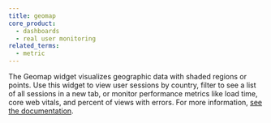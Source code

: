 ```yaml
---
title: geomap
core_product:
  - dashboards
  - real user monitoring
related_terms:
  - metric
---
```

The Geomap widget visualizes geographic data with shaded regions or points. Use this widget to view user sessions by country, filter to see a list of all sessions in a new tab, or monitor performance metrics like load time, core web vitals, and percent of views with errors. For more information, <a href="/dashboards/widgets/graphs/geomap/">see the documentation</a>.